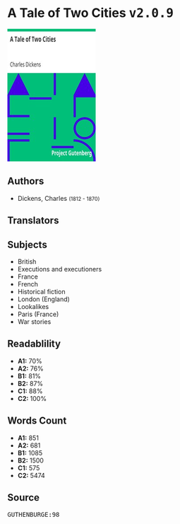 # A Tale of Two Cities <kbd>v2.0.9</kbd>

![](./cover.medium.jpg "")

## Authors


 - Dickens, Charles <small>(1812 - 1870)</small>

## Translators



## Subjects


 - British
 - Executions and executioners
 - France
 - French
 - Historical fiction
 - London (England)
 - Lookalikes
 - Paris (France)
 - War stories

## Readablility


 - **A1:** 70%
 - **A2:** 76%
 - **B1:** 81%
 - **B2:** 87%
 - **C1:** 88%
 - **C2:** 100%

## Words Count


 - **A1:** 851
 - **A2:** 681
 - **B1:** 1085
 - **B2:** 1500
 - **C1:** 575
 - **C2:** 5474

## Source


<kbd>GUTHENBURGE:98</kbd>
